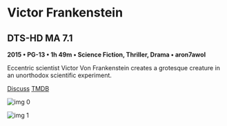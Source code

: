 # Victor Frankenstein

## DTS-HD MA 7.1

**2015 • PG-13 • 1h 49m • Science Fiction, Thriller, Drama • aron7awol**

Eccentric scientist Victor Von Frankenstein creates a grotesque creature in an unorthodox scientific experiment.

[Discuss](https://www.avsforum.com/threads/bass-eq-for-filtered-movies.2995212/post-57273182)  [TMDB](228066)

![img 0](https://i.imgur.com/LEABtFv.jpg)

![img 1](https://i.imgur.com/ekTwjRw.jpg)

